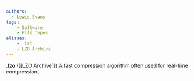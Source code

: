```yaml
---
authors:
  - Lewis Evans
tags:
    - Software
    - File_types
aliases:
    - .lzo
    - LZO Archive
---
```

**.lzo** ([[LZO Archive]]) A fast compression algorithm often used for real-time compression.
